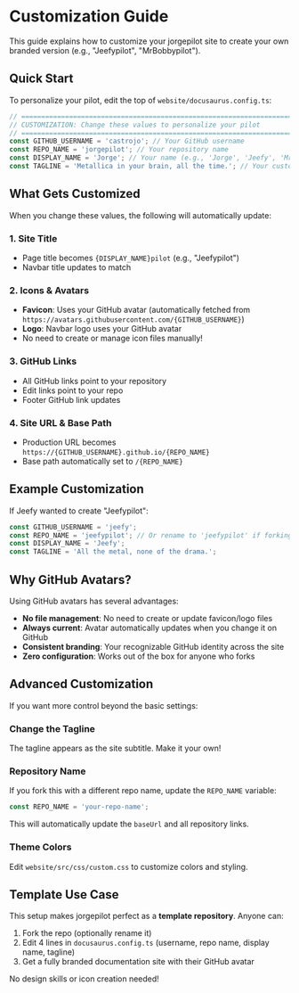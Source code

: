---
---

# Customization Guide

This guide explains how to customize your jorgepilot site to create your own branded version (e.g., "Jeefypilot", "MrBobbypilot").

## Quick Start

To personalize your pilot, edit the top of `website/docusaurus.config.ts`:

```typescript
// ============================================================================
// CUSTOMIZATION: Change these values to personalize your pilot
// ============================================================================
const GITHUB_USERNAME = 'castrojo'; // Your GitHub username
const REPO_NAME = 'jorgepilot'; // Your repository name
const DISPLAY_NAME = 'Jorge'; // Your name (e.g., 'Jorge', 'Jeefy', 'MrBobby')
const TAGLINE = 'Metallica in your brain, all the time.'; // Your custom tagline
```

## What Gets Customized

When you change these values, the following will automatically update:

### 1. Site Title
- Page title becomes `{DISPLAY_NAME}pilot` (e.g., "Jeefypilot")
- Navbar title updates to match

### 2. Icons & Avatars
- **Favicon**: Uses your GitHub avatar (automatically fetched from `https://avatars.githubusercontent.com/{GITHUB_USERNAME}`)
- **Logo**: Navbar logo uses your GitHub avatar
- No need to create or manage icon files manually!

### 3. GitHub Links
- All GitHub links point to your repository
- Edit links point to your repo
- Footer GitHub link updates

### 4. Site URL & Base Path
- Production URL becomes `https://{GITHUB_USERNAME}.github.io/{REPO_NAME}`
- Base path automatically set to `/{REPO_NAME}`

## Example Customization

If Jeefy wanted to create "Jeefypilot":

```typescript
const GITHUB_USERNAME = 'jeefy';
const REPO_NAME = 'jeefypilot'; // Or rename to 'jeefypilot' if forking with a new name
const DISPLAY_NAME = 'Jeefy';
const TAGLINE = 'All the metal, none of the drama.';
```


## Why GitHub Avatars?

Using GitHub avatars has several advantages:
- **No file management**: No need to create or update favicon/logo files
- **Always current**: Avatar automatically updates when you change it on GitHub
- **Consistent branding**: Your recognizable GitHub identity across the site
- **Zero configuration**: Works out of the box for anyone who forks

## Advanced Customization

If you want more control beyond the basic settings:

### Change the Tagline
The tagline appears as the site subtitle. Make it your own!

### Repository Name
If you fork this with a different repo name, update the `REPO_NAME` variable:
```typescript
const REPO_NAME = 'your-repo-name';
```

This will automatically update the `baseUrl` and all repository links.

### Theme Colors
Edit `website/src/css/custom.css` to customize colors and styling.

## Template Use Case

This setup makes jorgepilot perfect as a **template repository**. Anyone can:
1. Fork the repo (optionally rename it)
2. Edit 4 lines in `docusaurus.config.ts` (username, repo name, display name, tagline)
3. Get a fully branded documentation site with their GitHub avatar

No design skills or icon creation needed!
